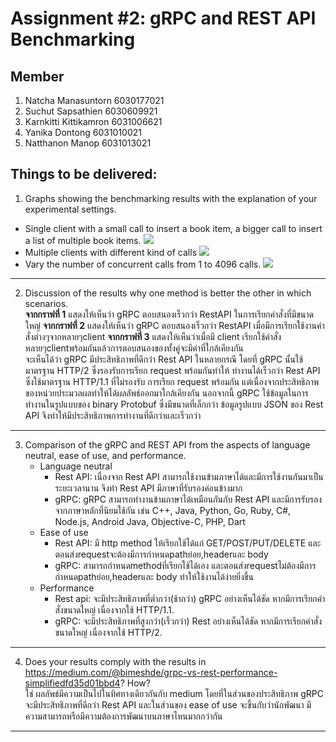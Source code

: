 # Assignment #2: gRPC and REST API Benchmarking
## Member

1. Natcha Manasuntorn 6030177021
2. Suchut Sapsathien 6030609921
3. Karnkitti Kittikamron 6031006621
4. Yanika Dontong 6031010021
5. Natthanon Manop 6031013021
## Things to be delivered:
1. Graphs showing the benchmarking results with the explanation of your experimental settings.
* Single client with a small call to insert a book item, a bigger call to insert a list of multiple book items. 
![](https://i.imgur.com/3j09doy.png)
* Multiple clients with different kind of calls 
![](https://i.imgur.com/grr5D4y.png)
* Vary the number of concurrent calls from 1 to 4096 calls. 
![](https://i.imgur.com/oHVokAu.png)
---

2. Discussion of the results why one method is better the other in which scenarios.</br>
**จากกราฟที่ 1** แสดงให้เห็นว่า gRPC ตอบสนองเร็วกว่า RestAPI ในการเรียกคำสั่งที่มีขนาดใหญ่ 
**จากกราฟที่ 2** แสดงให้เห็นว่า gRPC ตอบสนองเร็วกว่า RestAPI เมื่อมีการเรียกใช้งานคำสั่งต่างๆจากหลายๆclient 
**จากกราฟที่ 3** แสดงให้เห็นว่าเมื่อมี client เรียกใช้คำสั่งหลายๆclientพร้อมกันแล้วการตอบสนองของทั้งคู่จะมีค่าที่ใกล้เคียงกัน </br>
จะเห็นได้ว่า gRPC มีประสิทธิภาพที่ดีกว่า Rest API ในหลายกรณี โดยที่ gRPC นั้นใช้มาตรฐาน HTTP/2 ซึ่งรองรับการเรียก request พร้อมกันทำให้ ทำงานได้เร็วกว่า Rest API ซึ่งใช้มาตรฐาน HTTP/1.1 ที่ไม่รองรับ การเรียก request พร้อมกัน แต่เนื่องจากประสิทธิภาพของหน่วยประมวลผลทำให้ได้ผลลัพธ์ออกมาใกล้เคียงกัน นอกจากนี้ gRPC ใช้ข้อมูลในการทำงานในรูปแบบของ binary Protobuf ซึ่งมีขนาดที่เล็กกว่า ข้อมูลรูปแบบ JSON ของ Rest API จึงทำให้มีประสิทธิภาพการทำงานที่ดีกว่าและเร็วกว่า

---

3. Comparison of the gRPC and REST API from the aspects of language neutral, ease of use, and performance. 
    - Language neutral
        - Rest API: เนื่องจาก Rest API สามารถใช้งานข้ามภาษาได้และมีการใช้งานกันมาเป็นระยะเวลานาน จึงทำ Rest API มีภาษาที่รับรองค่อนข้างมาก
        - gRPC: gRPC สามารถทำงานข้ามภาษาได้เหมือนกันกับ Rest API และมีการรับรองจากภาษาหลักที่นิยมใช้กัน เช่น C++, Java, Python, Go, Ruby, C#, Node.js, Android Java, Objective-C, PHP, Dart
    - Ease of use
        - Rest API: มี http method ให้เรียกใช้ได้แก่ GET/POST/PUT/DELETE และตอนส่งrequestจะต้องมีการกำหนดpathย่อย,headerและ body 
        - gRPC: สามารถกำหนดmethodที่เรียกใช้ได้เอง และตอนส่งrequestไม่ต้องมีการกำหนดpathย่อย,headerและ body ทำให้ใช้งานได้ง่ายยิ่งขึ้น
    - Performance
        - Rest api: จะมีประสิทธิภาพที่ต่ำกว่า(ช้ากว่า) gRPC อย่างเห็นได้ชัด หากมีการเรียกคำสั่งขนาดใหญ่ เนื่องจากใช้ HTTP/1.1.
        - gRPC: จะมีประสิทธิภาพที่สูงกว่า(เร็วกว่า) Rest อย่างเห็นได้ชัด หากมีการเรียกคำสั่งขนาดใหญ่ เนื่องจากใช้ HTTP/2.
---

4. Does your results comply with the results in https://medium.com/@bimeshde/grpc-vs-rest-performance-simplifiedfd35d01bbd4? How? </br>
ใช่ ผลลัพธ์มีความเป็นไปในทิศทางเดียวกันกับ medium โดยที่ในส่วนของประสิทธิภาพ gRPC จะมีประสิทธิภาพที่ดีกว่า Rest API และในส่วนของ ease of use จะขึ้นกับว่านักพัฒนา มีความสามารถหรือมีความต้องการพัฒนาบนภาษาไหนมากกว่ากัน

---
